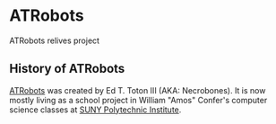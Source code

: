 # ATRobots
ATRobots relives project

## History of ATRobots
[ATRobots](http://necrobones.com/atrobots/) was created by Ed T. Toton III (AKA: Necrobones).
It is now mostly living as a school project in William "Amos" Confer's computer science classes at [SUNY Polytechnic Institute](http://sunypoly.edu).
